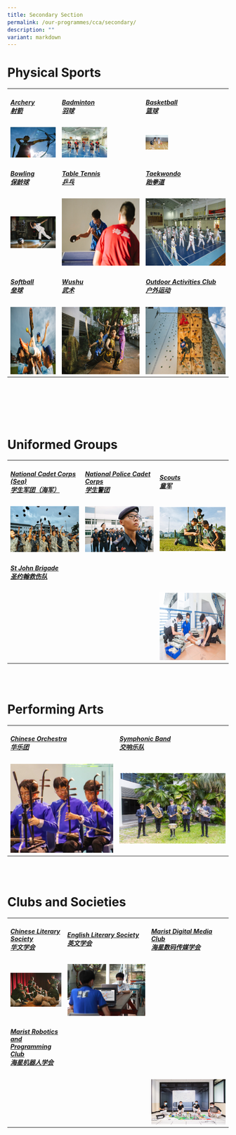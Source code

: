 ```yaml
---
title: Secondary Section
permalink: /our-programmes/cca/secondary/
description: ""
variant: markdown
---
```

<h1>Physical Sports</h1>
<table style="minWidth: 75px">
<colgroup>
<col>
<col>
<col>
</colgroup>
<tbody>
<tr>
<td rowspan="1" colspan="1">
<h5><a href="/programmes/secondary/cca/archery/" rel="noopener noreferrer nofollow" target="_blank">Archery<br>射箭</a></h5>
</td>
<td rowspan="1" colspan="1">
<h5><a href="/programmes/secondary/cca/badminton/" rel="noopener noreferrer nofollow" target="_blank">Badminton<br>羽球</a></h5>
</td>
<td rowspan="1" colspan="1">
<h5><a href="/programmes/secondary/cca/basketball/" rel="noopener noreferrer nofollow" target="_blank">Basketball<br>篮球</a></h5>
</td>
</tr>
<tr>
<td rowspan="1" colspan="1">
<div class="isomer-image-wrapper">
<img style="width: 100%" height="auto" width="100%" alt="archery" src="/images/archery_v1.png">
</div>
</td>
<td rowspan="1" colspan="1">
<div class="isomer-image-wrapper">
<img style="max-width: 58%; height: auto;" height="auto" width="100%" src="/images/badminton.jpeg">
</div>
</td>
<td rowspan="1" colspan="1">
<div class="isomer-image-wrapper">
<img style="max-width: 28%" height="auto" width="100%" alt="" src="/images/CCA/Secondary/Bball_2025.jpg">
</div>
</td>
</tr>
<tr>
<td rowspan="1" colspan="1">
<h5><a href="/programmes/secondary/cca/bowling/" rel="noopener noreferrer nofollow" target="_blank">Bowling<br>保龄球</a></h5>
</td>
<td rowspan="1" colspan="1">
<h5><a href="/programmes/secondary/cca/table-tennis/" rel="noopener noreferrer nofollow" target="_blank">Table Tennis<br>乒乓</a></h5>
</td>
<td rowspan="1" colspan="1">
<h5><a href="/programmes/secondary/cca/taekwondo/" rel="noopener noreferrer nofollow" target="_blank">Taekwondo<br>跆拳道</a></h5>
</td>
</tr>
<tr>
<td rowspan="1" colspan="1">
<div class="isomer-image-wrapper">
<img style="max-width: 100%; height: auto;" height="auto" width="100%" alt="bowling" src="/images/bowling.jpeg">
</div>
</td>
<td rowspan="1" colspan="1">
<div class="isomer-image-wrapper">
<img style="width: 100%" height="153" width="272" alt="table tennis" src="/images/tabletennis_v1.png">
</div>
</td>
<td rowspan="1" colspan="1">
<div class="isomer-image-wrapper">
<img style="width: 100%" height="153" width="272" alt="taekwondo" src="/images/taekwondo.jpeg">
</div>
</td>
</tr>
<tr>
<td rowspan="1" colspan="1">
<h5><a href="/programmes/secondary/cca/softball/" rel="noopener noreferrer nofollow" target="_blank">Softball<br>垒球</a></h5>
</td>
<td rowspan="1" colspan="1">
<h5><a href="/programmes/secondary/cca/wushu/" rel="noopener noreferrer nofollow" target="_blank">Wushu<br>武术</a></h5>
</td>
<td rowspan="1" colspan="1">
<h5><a href="/programmes/secondary/cca/outdoor-activities-club/" rel="noopener noreferrer nofollow" target="_blank">Outdoor Activities Club<br>户外运动</a></h5>
</td>
</tr>
<tr>
<td rowspan="1" colspan="1">
<div class="isomer-image-wrapper">
<img style="width: 100%" height="153" width="272" alt="softball" src="/images/softball_v1.png">
</div>
</td>
<td rowspan="1" colspan="1">
<div class="isomer-image-wrapper">
<img style="width: 100%" height="153" width="272" alt="wushu" src="/images/wushu%20.jpeg">
</div>
</td>
<td rowspan="1" colspan="1">
<div class="isomer-image-wrapper">
<img style="width: 100%" height="153" width="272" alt="outdoor activities club" src="/images/odac_v1.png">
</div>
</td>
</tr>
</tbody>
</table>
<p>
<br>
<br>
</p>
<p>
<br>
<br>
</p>
<h1>Uniformed Groups</h1>
<table style="minWidth: 75px">
<colgroup>
<col>
<col>
<col>
</colgroup>
<tbody>
<tr>
<td rowspan="1" colspan="1">
<h5><a href="/programmes/secondary/cca/national-cadet-corps-sea/" rel="noopener noreferrer nofollow" target="_blank">National Cadet Corps (Sea)<br>学生军团（海军）</a></h5>
</td>
<td rowspan="1" colspan="1">
<h5><a href="/programmes/secondary/cca/national-police-cadet-corps/" rel="noopener noreferrer nofollow" target="_blank">National Police Cadet Corps<br>学生警团</a></h5>
</td>
<td rowspan="1" colspan="1">
<h5><a href="/programmes/secondary/cca/singapore-scouts/" rel="noopener noreferrer nofollow" target="_blank">Scouts<br>童军</a></h5>
</td>
</tr>
<tr>
<td rowspan="1" colspan="1">
<div class="isomer-image-wrapper">
<img style="width: 100%" height="auto" width="100%" alt="NCC" src="/images/ncc_v1.png">
</div>
</td>
<td rowspan="1" colspan="1">
<div class="isomer-image-wrapper">
<img style="max-width: 100%; height: auto;" height="auto" width="100%" alt="NPCC" src="/images/npcc-parade_v1.png">
</div>
</td>
<td rowspan="1" colspan="1">
<div class="isomer-image-wrapper">
<img style="max-width: 100%; height: auto;" height="auto" width="100%" src="/images/scout_v1.png">
</div>
</td>
</tr>
<tr>
<td rowspan="1" colspan="1">
<h5><a href="/programmes/secondary/cca/st-john-brigade/" rel="noopener noreferrer nofollow" target="_blank">St John Brigade<br>圣约翰救伤队</a></h5>
</td>
<td rowspan="1" colspan="1">
<p></p>
</td>
<td rowspan="1" colspan="1">
<p></p>
</td>
</tr>
<tr>
<td rowspan="1" colspan="1">
<p></p>
</td>
<td rowspan="1" colspan="1">
<p></p>
</td>
<td rowspan="1" colspan="1">
<div class="isomer-image-wrapper">
<img style="width: 100%" height="153" width="272" alt="st john brigade" src="/images/st%20john%20brigade.jpeg">
</div>
</td>
</tr>
</tbody>
</table>
<p>
<br>
<br>
</p>
<h1>Performing Arts</h1>
<table style="minWidth: 50px">
<colgroup>
<col>
<col>
</colgroup>
<tbody>
<tr>
<td rowspan="1" colspan="1">
<h5><a href="/programmes/secondary/cca/chinese-orchestra/" rel="noopener noreferrer nofollow" target="_blank">Chinese Orchestra<br>华乐团</a></h5>
</td>
<td rowspan="1" colspan="1">
<h5><a href="/programmes/secondary/cca/symphonic-band/" rel="noopener noreferrer nofollow" target="_blank">Symphonic Band<br>交响乐队</a></h5>
</td>
</tr>
<tr>
<td rowspan="1" colspan="1">
<div class="isomer-image-wrapper">
<img style="width: 100%" height="auto" width="100%" alt="" src="/images/CCA/Secondary/Chinese_Orchestra.jpg">
</div>
</td>
<td rowspan="1" colspan="1">
<div class="isomer-image-wrapper">
<img style="max-width: 100%; height: auto;" height="auto" width="100%" alt="symphonic band" src="/images/symphonic%20band.jpeg">
</div>
</td>
</tr>
</tbody>
</table>
<p>
<br>
<br>
</p>
<h1>Clubs and Societies</h1>
<table style="minWidth: 75px">
<colgroup>
<col>
<col>
<col>
</colgroup>
<tbody>
<tr>
<td rowspan="1" colspan="1">
<h5><a href="/programmes/secondary/cca/chinese-literary-society/" rel="noopener noreferrer nofollow" target="_blank">Chinese Literary Society<br>华文学会</a></h5>
</td>
<td rowspan="1" colspan="1">
<h5><a href="/programmes/secondary/cca/english-literary-society/" rel="noopener noreferrer nofollow" target="_blank">English Literary Society<br>英文学会</a></h5>
</td>
<td rowspan="1" colspan="1">
<h5><a href="/programmes/secondary/cca/marist-digital-media-club/" rel="noopener noreferrer nofollow" target="_blank">Marist Digital Media Club<br>海星数码传媒学会</a></h5>
</td>
</tr>
<tr>
<td rowspan="1" colspan="1">
<div class="isomer-image-wrapper">
<img style="width: 100%" height="auto" width="100%" alt="chinese literary society" src="/images/cldds%20.jpeg">
</div>
</td>
<td rowspan="1" colspan="1">
<div class="isomer-image-wrapper">
<img style="max-width: 100%; height: auto;" height="auto" width="100%" alt="english literary society" src="/images/els2%20%20.jpeg">
</div>
</td>
<td rowspan="1" colspan="1">
<div class="isomer-image-wrapper">
<img style="width: 100%" height="auto" width="100%" alt="" src="/images/CCA/Secondary/MDMC.jpg">
</div>
</td>
</tr>
<tr>
<td rowspan="1" colspan="1">
<h5><a href="/programmes/secondary/cca/marist-robotics-and-programming-club/" rel="noopener noreferrer nofollow" target="_blank">Marist Robotics and Programming Club<br>海星机器人学会</a></h5>
</td>
<td rowspan="1" colspan="1">
<p></p>
</td>
<td rowspan="1" colspan="1">
<p></p>
</td>
</tr>
<tr>
<td rowspan="1" colspan="1">
<p></p>
</td>
<td rowspan="1" colspan="1">
<p></p>
</td>
<td rowspan="1" colspan="1">
<div class="isomer-image-wrapper">
<img style="width: 100%" height="auto" width="100%" alt="math society" src="/images/robotics_v2.jpeg">
</div>
</td>
</tr>
</tbody>
</table>
<p></p>